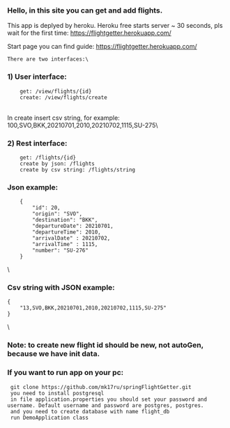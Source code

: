 ### Hello, in this site you can get and add flights.

This app is deplyed by heroku. Heroku free starts server ~ 30 seconds, pls wait for the first time: https://flightgetter.herokuapp.com/

Start page you can find guide: https://flightgetter.herokuapp.com/

    There are two interfaces:\

### 1) User interface:
        get: /view/flights/{id}
        create: /view/flights/create
\
    In create insert csv string, for example: 100,SVO,BKK,20210701,2010,20210702,1115,SU-275\

### 2) Rest interface:
        get: /flights/{id} 
        create by json: /flights 
        create by csv string: /flights/string
### Json example:
        {
            "id": 20,
            "origin": "SVO",
            "destination": "BKK",
            "departureDate": 20210701,
            "departureTime": 2010,
            "arrivalDate" : 20210702,
            "arrivalTime" : 1115, 
            "number": "SU-276"
        }
\
### Csv string with JSON example:
    {
        "13,SVO,BKK,20210701,2010,20210702,1115,SU-275"
    }
\
### Note: to create new flight id should be new, not autoGen, because we have init data.


### If you want to run app on your pc: 
     git clone https://github.com/mk17ru/springFlightGetter.git
     you need to install postgresql
     in file application.properties you should set your password and username. Default username and password are postgres, postgres.
     and you need to create database with name flight_db
     run DemoApplication class
